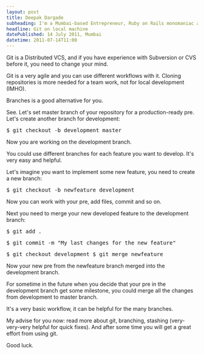 ```yaml
---
layout: post
title: Deepak Dargade
subheading: I'm a Mumbai-based Entrepreneur, Ruby on Rails monomaniac and Food enthusiast.<br/>Best known for turning ideas into reality and Co-founder of Classpro.
headline: Git on local machine
datePublished: 14 July 2011, Mumbai
datetime: 2011-07-14T11:00
---
```


Git is a Distributed VCS, and if you have experience with Subversion or CVS before it, you need to change your mind.

Git is a very agile and you can use different workflows with it. Cloning repositories is more needed for a team work, not for local development (IMHO).

Branches is a good alternative for you.

See. Let's set master branch of your repository for a production-ready pre. Let's create another branch for development:

<pre>
$ git checkout -b development master
</pre>

Now you are working on the development branch.

You could use different branches for each feature you want to develop. It's very easy and helpful.

Let's imagine you want to implement some new feature, you need to create a new branch:

<pre>
$ git checkout -b newfeature development
</pre>

Now you can work with your pre, add files, commit and so on.

Next you need to merge your new developed feature to the development branch:

<pre>
$ git add .
</pre>
<pre>
$ git commit -m "My last changes for the new feature"
</pre>
<pre>
$ git checkout development $ git merge newfeature
</pre>

Now your new pre from the newfeature branch merged into the development branch.

For sometime in the future when you decide that your pre in the development branch get some milestone, you could merge all the changes from development to master branch.

It's a very basic workflow, it can be helpful for the many branches.

My advise for you now: read more about git, branching, stashing (very-very-very helpful for quick fixes). And after some time you will get a great effort from using git.

Good luck.